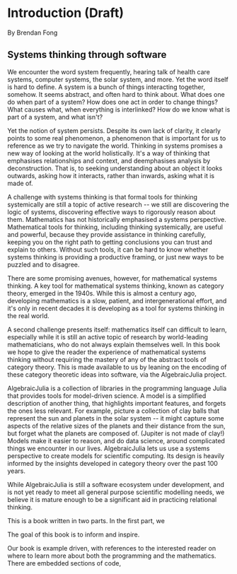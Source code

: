 # Introduction (Draft)
By Brendan Fong

## Systems thinking through software

We encounter the word system frequently, hearing talk of health care systems, computer systems, the solar system, and more. Yet the word itself is hard to define. A system is a bunch of things interacting together, somehow. It seems abstract, and often hard to think about. What does one do when part of a system? How does one act in order to change things? What causes what, when everything is interlinked? How do we know what is part of a system, and what isn't?

Yet the notion of system persists. Despite its own lack of clarity, it clearly points to some real phenomenon, a phenomenon that is important for us to reference as we try to navigate the world. Thinking in systems promises a new way of looking at the world holistically. It's a way of thinking that emphasises relationships and context, and deemphasises analysis by deconstruction. That is, to seeking understanding about an object it looks outwards, asking how it interacts, rather than inwards, asking what it is made of.

A challenge with systems thinking is that formal tools for thinking systemically are still a topic of active research -- we still are discovering the logic of systems, discovering effective ways to rigorously reason about them. Mathematics has not historically emphasised a systems perspective. Mathematical tools for thinking, including thinking systemically, are useful and powerful, because they provide assistance in thinking carefully, keeping you on the right path to getting conclusions you can trust and explain to others. Without such tools, it can be hard to know whether systems thinking is providing a productive framing, or just new ways to be puzzled and to disagree.

There are some promising avenues, however, for mathematical systems thinking. A key tool for mathematical systems thinking, known as category theory, emerged in the 1940s. While this is almost a century ago, developing mathematics is a slow, patient, and intergenerational effort, and it's only in recent decades it is developing as a tool for systems thinking in the real world.

A second challenge presents itself: mathematics itself can difficult to learn, especially while it is still an active topic of research by world-leading mathematicians, who do not always explain themselves well. In this book we hope to give the reader the experience of mathematical systems thinking without requiring the mastery of any of the abstract tools of category theory. This is made available to us by leaning on the encoding of these category theoretic ideas into software, via the AlgebraicJulia project.

AlgebraicJulia is a collection of libraries in the programming language Julia that provides tools for model-driven science. A model is a simplified description of another thing, that highlights important features, and forgets the ones less relevant. For example, picture a collection of clay balls that represent the sun and planets in the solar system -- it might capture some aspects of the relative sizes of the planets and their distance from the sun, but forget what the planets are composed of. (Jupiter is not made of clay!) Models make it easier to reason, and do data science, around complicated things we encounter in our lives. AlgebraicJulia lets us use a systems perspective to create models for scientific computing. Its design is heavily informed by the insights developed in category theory over the past 100 years.

While AlgebraicJulia is still a software ecosystem under development, and is not yet ready to meet all general purpose scientific modelling needs, we believe it is mature enough to be a significant aid in practicing relational thinking.

This is a book written in two parts. In the first part, we

The goal of this book is to inform and inspire.

Our book is example driven, with references to the interested reader on where to learn more about both the programming and the mathematics. There are embedded sections of code,